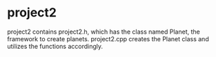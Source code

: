 # project2

project2 contains project2.h, which has the class named Planet, the framework to create planets.
project2.cpp creates the Planet class and utilizes the functions accordingly.